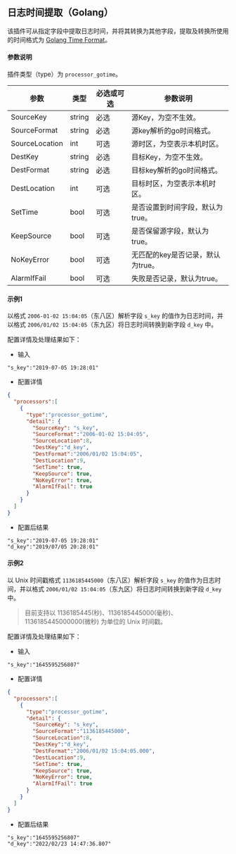 日志时间提取（Golang）
---

该插件可从指定字段中提取日志时间，并将其转换为其他字段，提取及转换所使用的时间格式为 [Golang Time Format](https://golang.org/pkg/time/#Time.Format)。

#### 参数说明

插件类型（type）为 `processor_gotime`。

|参数|类型|必选或可选|参数说明|
|----|----|----|----|
|SourceKey|string|必选|源Key，为空不生效。|
|SourceFormat|string|必选|源key解析的go时间格式。|
|SourceLocation|int|可选|源时区，为空表示本机时区。|
|DestKey|string|必选|目标Key，为空不生效。|
|DestFormat|string|必选|目标key解析的go时间格式。|
|DestLocation|int|可选|目标时区，为空表示本机时区。|
|SetTime|bool|可选|是否设置到时间字段，默认为true。|
|KeepSource|bool|可选|是否保留源字段，默认为true。|
|NoKeyError|bool|可选|无匹配的key是否记录，默认为true。|
|AlarmIfFail|bool|可选|失败是否记录，默认为true。|

#### 示例1
以格式 `2006-01-02 15:04:05`（东八区）解析字段 `s_key` 的值作为日志时间，并以格式 `2006/01/02 15:04:05`（东九区）将日志时间转换到新字段 `d_key` 中。

配置详情及处理结果如下：

- 输入

```
"s_key":"2019-07-05 19:28:01"
```

- 配置详情

```json
{
  "processors":[
    {
      "type":"processor_gotime",
      "detail": {
        "SourceKey": "s_key",
        "SourceFormat":"2006-01-02 15:04:05",
        "SourceLocation":8,
        "DestKey":"d_key",
        "DestFormat":"2006/01/02 15:04:05",
        "DestLocation":9,
        "SetTime": true,
        "KeepSource": true,
        "NoKeyError": true,
        "AlarmIfFail": true
      }
    }
  ]
}
```

- 配置后结果

```
"s_key":"2019-07-05 19:28:01"
"d_key":"2019/07/05 20:28:01"
```

#### 示例2
以 Unix 时间戳格式 `1136185445000`（东八区）解析字段 `s_key` 的值作为日志时间，并以格式 `2006/01/02 15:04:05`（东九区）将日志时间转换到新字段 `d_key` 中。

> 目前支持以 1136185445(秒)、1136185445000(毫秒)、1136185445000000(微秒) 为单位的 Unix 时间戳。

配置详情及处理结果如下：

- 输入

```
"s_key":"1645595256807"
```

- 配置详情

```json
{
  "processors":[
    {
      "type":"processor_gotime",
      "detail": {
        "SourceKey": "s_key",
        "SourceFormat":"1136185445000",
        "SourceLocation":8,
        "DestKey":"d_key",
        "DestFormat":"2006/01/02 15:04:05.000",
        "DestLocation":9,
        "SetTime": true,
        "KeepSource": true,
        "NoKeyError": true,
        "AlarmIfFail": true
      }
    }
  ]
}
```

- 配置后结果

```
"s_key":"1645595256807"
"d_key":"2022/02/23 14:47:36.807"
```